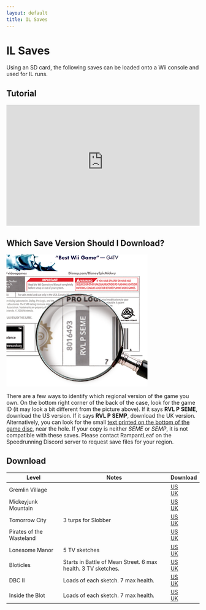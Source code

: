 ```yaml
---
layout: default
title: IL Saves
---
```


# IL Saves
Using an SD card, the following saves can be loaded onto a Wii console and used for IL runs.

## Tutorial
<iframe width="560" height="315" src="https://www.youtube-nocookie.com/embed/yfOyIR_o0Y8" title="YouTube video player" frameborder="0" allow="accelerometer; autoplay; clipboard-write; encrypted-media; gyroscope; picture-in-picture" style="width: 100%; max-width: 560px;" allowfullscreen></iframe>

## Which Save Version Should I Download?
<img src="/site-images/game-id.png" class="article-image">

There are a few ways to identify which regional version of the game you own. On the bottom right corner of the back of the case, look for the game ID (it may look a bit different from the picture above). If it says **RVL P SEME**, download the US version. If it says **RVL P SEMP**, download the UK version. Alternatively, you can look for the small [text printed on the bottom of the game disc](/site-images/disc-back.jpg), near the hole. If your copy is neither *SEME* or *SEMP*, it is not compatible with these saves. Please contact RampantLeaf on the Speedrunning Discord server to request save files for your region. 

## Download
<div class="article-table">
    <table>
        <thead>
            <tr>
                <th>Level</th>
                <th>Notes</th>
                <th>Download</th>
            </tr>
        </thead>
        <tbody>
            <tr>
                <td>Gremlin Village</td>
                <td></td>
                <td><a href="saves/us/gv.zip" download>US</a><br><a href="saves/uk/gv.zip" download>UK</a></td>
            </tr>
            <tr>
                <td>Mickeyjunk Mountain</td>
                <td></td>
                <td><a href="saves/us/mjm.zip" download>US</a><br><a href="saves/uk/mjm.zip" download>UK</a></td>
            </tr>
            <tr>
                <td>Tomorrow City</td>
                <td>3 turps for Slobber</td>
                <td><a href="saves/us/tc.zip" download>US</a><br><a href="saves/uk/tc.zip" download>UK</a></td>
            </tr>
            <tr>
                <td>Pirates of the Wasteland</td>
                <td></td>
                <td><a href="saves/us/potw.zip" download>US</a><br><a href="saves/uk/potw.zip" download>UK</a></td>
            </tr>
            <tr>
                <td>Lonesome Manor</td>
                <td>5 TV sketches</td>
                <td><a href="saves/us/lm.zip" download>US</a><br><a href="saves/uk/lm.zip" download>UK</a></td>
            </tr>
            <tr>
                <td>Bloticles</td>
                <td>Starts in Battle of Mean Street. 6 max health. 3 TV sketches.</td>
                <td><a href="saves/us/bloticles.zip" download>US</a><br><a href="saves/uk/bloticles.zip" download>UK</a></td>
            </tr>
            <tr>
                <td>DBC II</td>
                <td>Loads of each sketch. 7 max health.</td>
                <td><a href="saves/us/dbc2.zip" download>US</a><br><a href="saves/uk/dbc2.zip" download>UK</a></td>
            </tr>
            <tr>
                <td>Inside the Blot</td>
                <td>Loads of each sketch. 7 max health.</td>
                <td><a href="saves/us/insideblot.zip" download>US</a><br><a href="saves/uk/insideblot.zip" download>UK</a></td>
            </tr>
        </tbody>
    </table>
</div>